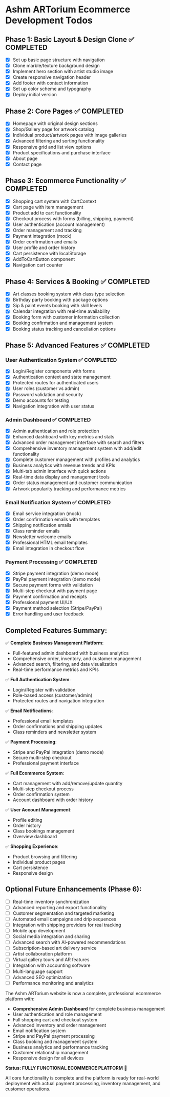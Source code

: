 # Ashm ARTorium Ecommerce Development Todos

## Phase 1: Basic Layout & Design Clone ✅ COMPLETED
- [x] Set up basic page structure with navigation
- [x] Clone marble/texture background design
- [x] Implement hero section with artist studio image
- [x] Create responsive navigation header
- [x] Add footer with contact information
- [x] Set up color scheme and typography
- [x] Deploy initial version

## Phase 2: Core Pages ✅ COMPLETED
- [x] Homepage with original design sections
- [x] Shop/Gallery page for artwork catalog
- [x] Individual product/artwork pages with image galleries
- [x] Advanced filtering and sorting functionality
- [x] Responsive grid and list view options
- [x] Product specifications and purchase interface
- [x] About page
- [x] Contact page

## Phase 3: Ecommerce Functionality ✅ COMPLETED
- [x] Shopping cart system with CartContext
- [x] Cart page with item management
- [x] Product add to cart functionality
- [x] Checkout process with forms (billing, shipping, payment)
- [x] User authentication (account management)
- [x] Order management and tracking
- [x] Payment integration (mock)
- [x] Order confirmation and emails
- [x] User profile and order history
- [x] Cart persistence with localStorage
- [x] AddToCartButton component
- [x] Navigation cart counter

## Phase 4: Services & Booking ✅ COMPLETED
- [x] Art classes booking system with class type selection
- [x] Birthday party booking with package options
- [x] Sip & paint events booking with skill levels
- [x] Calendar integration with real-time availability
- [x] Booking form with customer information collection
- [x] Booking confirmation and management system
- [x] Booking status tracking and cancellation options

## Phase 5: Advanced Features ✅ COMPLETED
### User Authentication System ✅ COMPLETED
- [x] Login/Register components with forms
- [x] Authentication context and state management
- [x] Protected routes for authenticated users
- [x] User roles (customer vs admin)
- [x] Password validation and security
- [x] Demo accounts for testing
- [x] Navigation integration with user status

### Admin Dashboard ✅ COMPLETED
- [x] Admin authentication and role protection
- [x] Enhanced dashboard with key metrics and stats
- [x] Advanced order management interface with search and filters
- [x] Comprehensive inventory management system with add/edit functionality
- [x] Complete customer management with profiles and analytics
- [x] Business analytics with revenue trends and KPIs
- [x] Multi-tab admin interface with quick actions
- [x] Real-time data display and management tools
- [x] Order status management and customer communication
- [x] Artwork popularity tracking and performance metrics

### Email Notification System ✅ COMPLETED
- [x] Email service integration (mock)
- [x] Order confirmation emails with templates
- [x] Shipping notification emails
- [x] Class reminder emails
- [x] Newsletter welcome emails
- [x] Professional HTML email templates
- [x] Email integration in checkout flow

### Payment Processing ✅ COMPLETED
- [x] Stripe payment integration (demo mode)
- [x] PayPal payment integration (demo mode)
- [x] Secure payment forms with validation
- [x] Multi-step checkout with payment page
- [x] Payment confirmation and receipts
- [x] Professional payment UI/UX
- [x] Payment method selection (Stripe/PayPal)
- [x] Error handling and user feedback

## Completed Features Summary:
✅ **Complete Business Management Platform**:
- Full-featured admin dashboard with business analytics
- Comprehensive order, inventory, and customer management
- Advanced search, filtering, and data visualization
- Real-time performance metrics and KPIs

✅ **Full Authentication System**:
- Login/Register with validation
- Role-based access (customer/admin)
- Protected routes and navigation integration

✅ **Email Notifications**:
- Professional email templates
- Order confirmations and shipping updates
- Class reminders and newsletter system

✅ **Payment Processing**:
- Stripe and PayPal integration (demo mode)
- Secure multi-step checkout
- Professional payment interface

✅ **Full Ecommerce System**:
- Cart management with add/remove/update quantity
- Multi-step checkout process
- Order confirmation system
- Account dashboard with order history

✅ **User Account Management**:
- Profile editing
- Order history
- Class bookings management
- Overview dashboard

✅ **Shopping Experience**:
- Product browsing and filtering
- Individual product pages
- Cart persistence
- Responsive design

## Optional Future Enhancements (Phase 6):
- [ ] Real-time inventory synchronization
- [ ] Advanced reporting and export functionality
- [ ] Customer segmentation and targeted marketing
- [ ] Automated email campaigns and drip sequences
- [ ] Integration with shipping providers for real tracking
- [ ] Mobile app development
- [ ] Social media integration and sharing
- [ ] Advanced search with AI-powered recommendations
- [ ] Subscription-based art delivery service
- [ ] Artist collaboration platform
- [ ] Virtual gallery tours and AR features
- [ ] Integration with accounting software
- [ ] Multi-language support
- [ ] Advanced SEO optimization
- [ ] Performance monitoring and analytics

The Ashm ARTorium website is now a complete, professional ecommerce platform with:
- **Comprehensive Admin Dashboard** for complete business management
- User authentication and role management
- Full shopping cart and checkout system
- Advanced inventory and order management
- Email notification system
- Stripe and PayPal payment processing
- Class booking and management system
- Business analytics and performance tracking
- Customer relationship management
- Responsive design for all devices

**Status: FULLY FUNCTIONAL ECOMMERCE PLATFORM** 🎉

All core functionality is complete and the platform is ready for real-world deployment with actual payment processing, inventory management, and customer operations.
